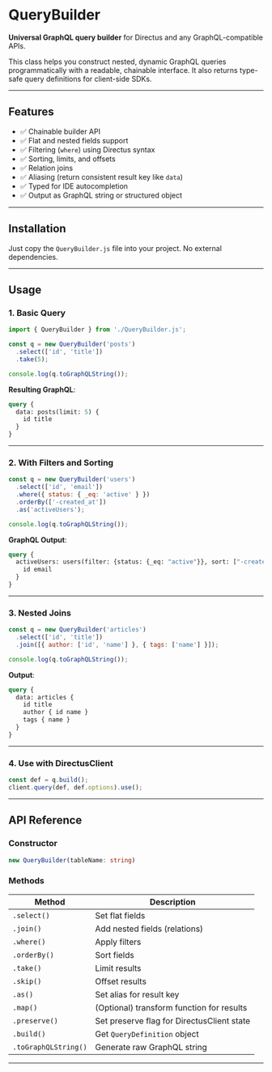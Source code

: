 # QueryBuilder

**Universal GraphQL query builder** for Directus and any GraphQL-compatible APIs.

This class helps you construct nested, dynamic GraphQL queries programmatically with a readable, chainable interface. It also returns type-safe query definitions for client-side SDKs.

---

## Features

* ✅ Chainable builder API
* ✅ Flat and nested fields support
* ✅ Filtering (`where`) using Directus syntax
* ✅ Sorting, limits, and offsets
* ✅ Relation joins
* ✅ Aliasing (return consistent result key like `data`)
* ✅ Typed for IDE autocompletion
* ✅ Output as GraphQL string or structured object

---

## Installation

Just copy the `QueryBuilder.js` file into your project.
No external dependencies.

---

## Usage

### 1. Basic Query

```js
import { QueryBuilder } from './QueryBuilder.js';

const q = new QueryBuilder('posts')
  .select(['id', 'title'])
  .take(5);

console.log(q.toGraphQLString());
```

**Resulting GraphQL**:

```graphql
query {
  data: posts(limit: 5) {
    id title
  }
}
```

---

### 2. With Filters and Sorting

```js
const q = new QueryBuilder('users')
  .select(['id', 'email'])
  .where({ status: { _eq: 'active' } })
  .orderBy(['-created_at'])
  .as('activeUsers');

console.log(q.toGraphQLString());
```

**GraphQL Output**:

```graphql
query {
  activeUsers: users(filter: {status: {_eq: "active"}}, sort: ["-created_at"]) {
    id email
  }
}
```

---

### 3. Nested Joins

```js
const q = new QueryBuilder('articles')
  .select(['id', 'title'])
  .join([{ author: ['id', 'name'] }, { tags: ['name'] }]);

console.log(q.toGraphQLString());
```

**Output**:

```graphql
query {
  data: articles {
    id title
    author { id name }
    tags { name }
  }
}
```

---

### 4. Use with DirectusClient

```js
const def = q.build();
client.query(def, def.options).use();
```

---

## API Reference

### Constructor

```ts
new QueryBuilder(tableName: string)
```

### Methods

| Method               | Description                                |
| -------------------- | ------------------------------------------ |
| `.select()`          | Set flat fields                            |
| `.join()`            | Add nested fields (relations)              |
| `.where()`           | Apply filters                              |
| `.orderBy()`         | Sort fields                                |
| `.take()`            | Limit results                              |
| `.skip()`            | Offset results                             |
| `.as()`              | Set alias for result key                   |
| `.map()`             | (Optional) transform function for results  |
| `.preserve()`        | Set preserve flag for DirectusClient state |
| `.build()`           | Get `QueryDefinition` object               |
| `.toGraphQLString()` | Generate raw GraphQL string                |

---
